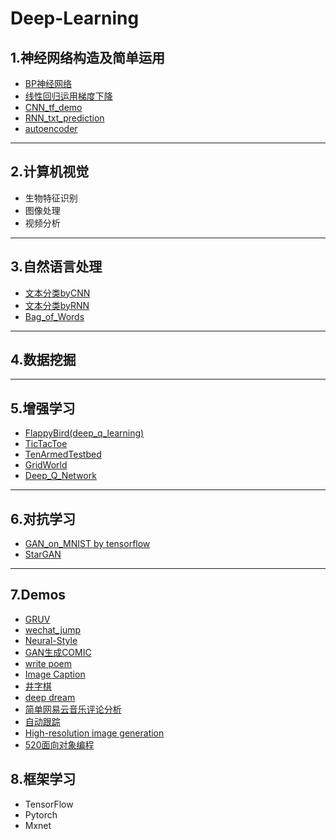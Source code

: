 # Deep-Learning
## 1.神经网络构造及简单运用
* [BP神经网络](https://github.com/Spr1nt0a0/Deep-Learning/blob/master/%E7%A5%9E%E7%BB%8F%E7%BD%91%E7%BB%9C%E6%9E%84%E9%80%A0%E5%8F%8A%E7%AE%80%E5%8D%95%E8%BF%90%E7%94%A8/bp.py)
* [线性回归运用梯度下降](https://github.com/Spr1nt0a0/Deep-Learning/tree/master/%E7%A5%9E%E7%BB%8F%E7%BD%91%E7%BB%9C%E6%9E%84%E9%80%A0%E5%8F%8A%E7%AE%80%E5%8D%95%E8%BF%90%E7%94%A8/linear_regression_use_gradient_decent)
* [CNN_tf_demo](https://github.com/Spr1nt0a0/Deep-Learning/blob/master/%E7%A5%9E%E7%BB%8F%E7%BD%91%E7%BB%9C%E6%9E%84%E9%80%A0%E5%8F%8A%E7%AE%80%E5%8D%95%E8%BF%90%E7%94%A8/CNN_tf_demo.py)
* [RNN_txt_prediction](https://github.com/Spr1nt0a0/Deep-Learning/tree/master/%E7%A5%9E%E7%BB%8F%E7%BD%91%E7%BB%9C%E6%9E%84%E9%80%A0%E5%8F%8A%E7%AE%80%E5%8D%95%E8%BF%90%E7%94%A8/RNN_txt_prediction)
* [autoencoder](https://github.com/Spr1nt0a0/Deep-Learning/blob/master/%E7%A5%9E%E7%BB%8F%E7%BD%91%E7%BB%9C%E6%9E%84%E9%80%A0%E5%8F%8A%E7%AE%80%E5%8D%95%E8%BF%90%E7%94%A8/autoencoder.py)
-------
## 2.计算机视觉
* 生物特征识别
* 图像处理
* 视频分析
------
## 3.自然语言处理
* [文本分类byCNN](https://github.com/Spr1nt0a0/Deep-Learning/tree/master/Demos/text-classificationCNN)
* [文本分类byRNN](https://github.com/Spr1nt0a0/Deep-Learning/tree/master/Demos/text-classificationRNN)
* [Bag_of_Words](https://github.com/Spr1nt0a0/Deep-Learning/tree/master/Demos/%E8%AF%8D%E8%A2%8B)
------
## 4.数据挖掘
------
## 5.增强学习
* [FlappyBird(deep_q_learning)](https://github.com/Spr1nt0a0/Deep-Learning/tree/master/Demos/FlappyBird)
* [TicTacToe](https://github.com/Spr1nt0a0/Deep-Learning/tree/master/Demos/demo1-TicTacToe)
* [TenArmedTestbed](https://github.com/Spr1nt0a0/Deep-Learning/tree/master/Demos/demo2-TenArmedTestbed)
* [GridWorld](https://github.com/Spr1nt0a0/Deep-Learning/tree/master/Demos/demo3-GridWorld)
* [Deep_Q_Network](https://github.com/Spr1nt0a0/Deep-Learning/tree/master/Demos/demo4-Deep_Q_Network)
------
## 6.对抗学习
* [GAN_on_MNIST by tensorflow](https://github.com/Spr1nt0a0/Deep-Learning/blob/master/Demos/GAN_demo/GAN_on_MNIST.py)
* [StarGAN](https://github.com/Spr1nt0a0/Deep-Learning/tree/master/Demos/StarGAN)
------
## 7.Demos
* [GRUV](https://github.com/Spr1nt0a0/Deep-Learning/tree/master/Demos/GRUV)
* [wechat_jump](https://github.com/Spr1nt0a0/Deep-Learning/tree/master/Demos/wechat_jump)
* [Neural-Style](https://github.com/Spr1nt0a0/Deep-Learning/tree/master/Demos/Neural-Style)
* [GAN生成COMIC](https://github.com/Spr1nt0a0/Deep-Learning/tree/master/Demos/GAN%E7%94%9F%E6%88%90COMIC)
* [write poem](https://github.com/Spr1nt0a0/Deep-Learning/tree/master/Demos/write%20poem)
* [Image Caption](https://github.com/Spr1nt0a0/Deep-Learning/tree/master/Demos/Image%20Caption)
* [井字棋](https://github.com/Spr1nt0a0/Deep-Learning/tree/master/Demos/%E4%BA%95%E5%AD%97%E6%A3%8B)
* [deep dream](https://github.com/Spr1nt0a0/Deep-Learning/tree/master/Demos/deep%20dream)
* [简单网易云音乐评论分析](https://github.com/Spr1nt0a0/Deep-Learning/tree/master/Demos/%E7%AE%80%E5%8D%95%E7%BD%91%E6%98%93%E4%BA%91%E9%9F%B3%E4%B9%90%E8%AF%84%E8%AE%BA%E5%88%86%E6%9E%90)
* [自动跟踪](https://github.com/Spr1nt0a0/Deep-Learning/tree/master/Demos/%E5%AF%BC%E5%BC%B9%E8%87%AA%E5%8A%A8%E8%BF%BD%E8%B8%AA)
* [High-resolution image generation](https://github.com/Spr1nt0a0/Deep-Learning/tree/master/Demos/High-resolution%20image%20generation)
* [520面向对象编程](https://github.com/Spr1nt0a0/Deep-Learning/tree/master/Demos/520%E9%9D%A2%E5%90%91%E5%AF%B9%E8%B1%A1%E7%BC%96%E7%A8%8B)
## 8.框架学习
* TensorFlow
* Pytorch
* Mxnet
